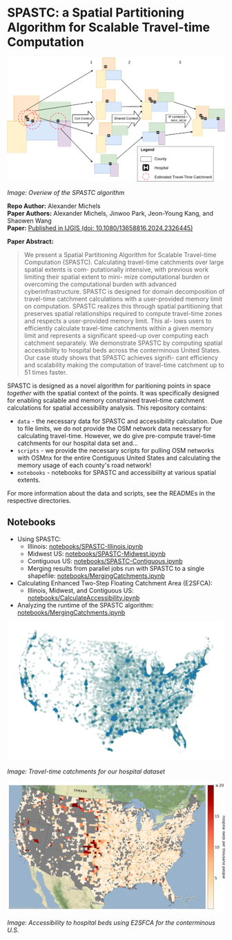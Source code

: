 # SPASTC: a Spatial Partitioning Algorithm for Scalable Travel-time Computation

![Overview of the SPASTC algorithm](img/SPASTC.png)


*Image: Overiew of the SPASTC algorithm*

**Repo Author:** Alexander Michels  
**Paper Authors:** Alexander Michels, Jinwoo Park, Jeon-Young Kang, and Shaowen Wang  
**Paper:** [Published in IJGIS (doi: 10.1080/13658816.2024.2326445)](https://doi.org/10.1080/13658816.2024.2326445)

**Paper Abstract:**

> We present a Spatial Partitioning Algorithm for Scalable Travel-time Computation
(SPASTC). Calculating travel-time catchments over large spatial extents is com-
putationally intensive, with previous work limiting their spatial extent to mini-
mize computational burden or overcoming the computational burden with advanced
cyberinfrastructure. SPASTC is designed for domain decomposition of travel-time
catchment calculations with a user-provided memory limit on computation. SPASTC
realizes this through spatial partitioning that preserves spatial relationships required
to compute travel-time zones and respects a user-provided memory limit. This al-
lows users to efficiently calculate travel-time catchments within a given memory limit
and represents a significant speed-up over computing each catchment separately. We
demonstrate SPASTC by computing spatial accessibility to hospital beds across the
conterminous United States. Our case study shows that SPASTC achieves signifi-
cant efficiency and scalability making the computation of travel-time catchment up
to 51 times faster.

SPASTC is designed as a novel algorithm for paritioning points in space *together* with the spatial context of the points. It was specifically designed for enabling scalable and memory constrained travel-time catchment calculations for spatial accessibility analysis. This repository contains:

* `data` - the necessary data for SPASTC and accessibility calculation. Due to file limits, we do not provide the OSM network data necessary for calculating travel-time. However, we do give pre-compute travel-time catchments for our hospital data set and...
* `scripts` - we provide the necessary scripts for pulling OSM networks with OSMnx for the entire Contiguous United States and calculating the memory usage of each county's road network!
* `notebooks` - notebooks for SPASTC and accessibiilty at various spatial extents.

For more information about the data and scripts, see the READMEs in the respective directories.

## Notebooks

* Using SPASTC:
  * Illinois: [notebooks/SPASTC-Illinois.ipynb](notebooks/SPASTC-Illinois.ipynb)
  * Midwest US: [notebooks/SPASTC-Midwest.ipynb](notebooks/SPASTC-Midwest.ipynb)
  * Contiguous US: [notebooks/SPASTC-Contiguous.ipynb](notebooks/SPASTC-Contiguous.ipynb)
  * Merging results from parallel jobs run with SPASTC to a single shapefile: [notebooks/MergingCatchments.ipynb](notebooks/MergingCatchments.ipynb)
* Calculating Enhanced Two-Step Floating Catchment Area (E2SFCA):
  * Illinois, Midwest, and Contiguous US: [notebooks/CalculateAccessibility.ipynb](notebooks/CalculateAccessibility.ipynb)
* Analyzing the runtime of the SPASTC algorithm: [notebooks/MergingCatchments.ipynb](notebooks/MergingCatchments.ipynb)


![Travel time catchments for our hospital dataset](img/TravelTimeCatchments.png)


*Image: Travel-time catchments for our hospital dataset*

![Accessibility for the Continental US](img/E2SFCA-OrRd.jpg)

*Image: Accessibility to hospital beds using E2SFCA for the conterminous U.S.*
